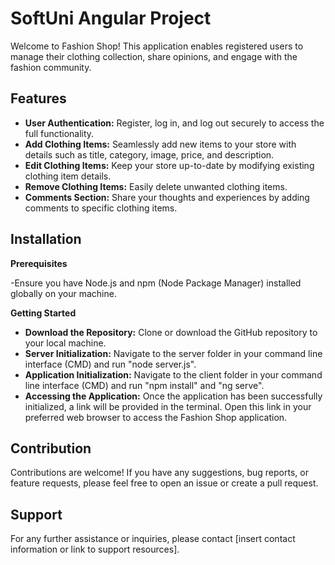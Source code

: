 # SoftUni Angular Project

Welcome to Fashion Shop! This application enables registered users to manage their clothing collection, share opinions, and engage with the fashion community.

## Features

- **User Authentication:** Register, log in, and log out securely to access the full functionality.
- **Add Clothing Items:** Seamlessly add new items to your store with details such as title, category, image, price, and description.
- **Edit Clothing Items:** Keep your store up-to-date by modifying existing clothing item details.
- **Remove Clothing Items:** Easily delete unwanted clothing items.
- **Comments Section:** Share your thoughts and experiences by adding comments to specific clothing items.

## Installation

**Prerequisites**

-Ensure you have Node.js and npm (Node Package Manager) installed globally on your machine.

**Getting Started**

- **Download the Repository:** Clone or download the GitHub repository to your local machine.
- **Server Initialization:** Navigate to the server folder in your command line interface (CMD) and run "node server.js".
- **Application Initialization:** Navigate to the client folder in your command line interface (CMD) and run "npm install" and "ng serve".
- **Accessing the Application:** Once the application has been successfully initialized, a link will be provided in the terminal. Open this link in your preferred web browser to access the Fashion Shop application.

## Contribution
Contributions are welcome! If you have any suggestions, bug reports, or feature requests, please feel free to open an issue or create a pull request.

## Support

For any further assistance or inquiries, please contact [insert contact information or link to support resources].

